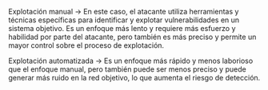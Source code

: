 
Explotación manual -> En este caso, el atacante utiliza herramientas y técnicas específicas para identificar y explotar vulnerabilidades en un sistema objetivo. Es un enfoque más lento y requiere más esfuerzo y habilidad por parte del atacante, pero también es más preciso y permite un mayor control sobre el proceso de explotación.



Explotación automatizada -> Es un enfoque más rápido y menos laborioso que el enfoque manual, pero también puede ser menos preciso y puede generar más ruido en la red objetivo, lo que aumenta el riesgo de detección.

